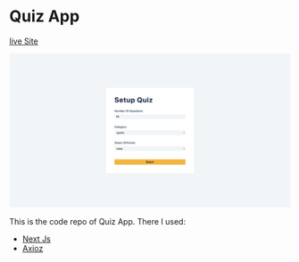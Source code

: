 # Quiz App

[live Site](https://a-quiz.netlify.app)

![Quiz App](/preview.png)

This is the code repo of Quiz App. There I used:

- [Next Js](https://nextjs.org/)
- [Axioz](https://axios-http.com/)
